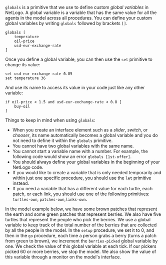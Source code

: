 `globals` is a primitive that we use to define custom *global variables* in NetLogo. A global variable is a variable that has the same value for all the agents in the model across all procedures. You can define your custom global variables by writing  `globals` followed by brackets `[]`.



```
globals [
	temperature
	oil-price
	usd-eur-exchange-rate
]
```



Once you define a global variable, you can then use the `set` primitive to change its value:



```
set usd-eur-exchange-rate 0.85
set temperature 36
```



And use its name to access its value in your code just like any other variable:



```
if oil-price < 1.5 and usd-eur-exchange-rate < 0.8 [
	buy-oil
]
```



Things to keep in mind when using `globals`: 

* When you create an interface element such as a *slider*, *switch*, or *chooser*, its name automatically becomes a global variable and you do not need to define it within the `globals` primitive. 
* You cannot have two global variables with the same name.
* You cannot start a variable name with a number. For example, the following code would show an error `globals [1st-offer]`.
* You should always define your global variables in the beginning of your NetLogo code.
* If you would like to create a variable that is only needed temporarily and within just one specific procedure, you should use the `let` primitive instead.
* If you need a variable that has a different value for each turtle, each patch, or each link, you should use one of the following primitives: `turtles-own`, `patches-own`,`links-own`.



In the model example below, we have some brown patches that represent the earth and some green patches that represent berries. We also have five turtles that represent the people who pick the berries. We use a global variable to keep track of the total number of the berries that are collected by all the people in the model. In the `setup` procedure, we set it to 0, and then in the `go` procedure, each time a person grabs a berry (turns a patch from green to brown), we increment the `berries-picked` global variable by one. We check the value of this global variable at each tick. If our pickers picked 60 or more berries, we stop the model. We also show the value of this variable through a monitor on the model's interface.